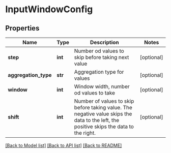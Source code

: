 # InputWindowConfig

## Properties
Name | Type | Description | Notes
------------ | ------------- | ------------- | -------------
**step** | **int** | Number od values to skip before taking next value | [optional] 
**aggregation_type** | **str** | Aggregation type for values | [optional] 
**window** | **int** | Window width, number od values to take | [optional] 
**shift** | **int** | Number of values to skip before taking value.  The negative value skips the data to the left, the positive skips the data to the right. | [optional] 

[[Back to Model list]](../README.md#documentation-for-models) [[Back to API list]](../README.md#documentation-for-api-endpoints) [[Back to README]](../README.md)


